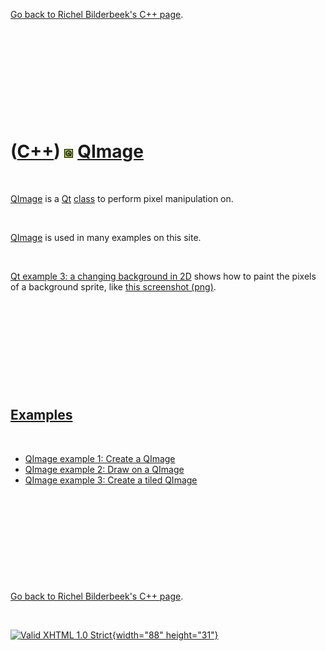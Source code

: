 

[Go back to Richel Bilderbeek's C++ page](Cpp.htm).

 

 

 

 

 

([C++](Cpp.htm)) ![Qt](PicQt.png) [QImage](CppQImage.htm)
=========================================================

 

[QImage](CppQImage.htm) is a [Qt](CppQt.htm) [class](CppClass.htm) to
perform pixel manipulation on.

 

[QImage](CppQImage.htm) is used in many examples on this site.

 

[Qt example 3: a changing background in 2D](CppQtExample3.htm) shows how
to paint the pixels of a background sprite, like [this screenshot
(png)](CppQtExample3.png).

 

 

 

 

 

[Examples](CppExample.htm)
--------------------------

 

-   [QImage example 1: Create a QImage](CppQImageExample1.htm)
-   [QImage example 2: Draw on a QImage](CppQImageExample2.htm)
-   [QImage example 3: Create a tiled QImage](CppQImageExample3.htm)

 

 

 

 

 

[Go back to Richel Bilderbeek's C++ page](Cpp.htm).



 

[![Valid XHTML 1.0 Strict](valid-xhtml10.png){width="88"
height="31"}](http://validator.w3.org/check?uri=referer)
